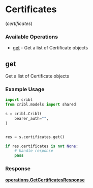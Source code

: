 # Certificates
(*certificates*)

### Available Operations

* [get](#get) - Get a list of Certificate objects

## get

Get a list of Certificate objects

### Example Usage

```python
import cribl
from cribl.models import shared

s = cribl.Cribl(
    bearer_auth="",
)


res = s.certificates.get()

if res.certificates is not None:
    # handle response
    pass
```


### Response

**[operations.GetCertificatesResponse](../../models/operations/getcertificatesresponse.md)**

